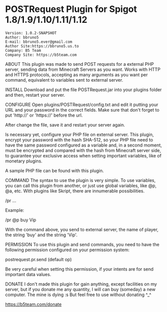 # POSTRequest Plugin for Spigot 1.8/1.9/1.10/1.11/1.12

    Version: 1.0.2-SNAPSHOT
    Author: bbruno5
    E-mail: bbruno5.ever@gmail.com
    Author Site:https://bbruno5.us.to
    Company: B5 Team
    Company Site: https://b5team.com

ABOUT
This plugin was made to send POST requests for a external PHP server, sending data from Minecraft Servers as you want. Works with HTTP and HTTPS protocols, accepting as many arguments as you want per command, equivalent to variables sent to external server.

INSTALL
Download and put the file POSTRequest.jar into your plugins folder and then, restart your server.

CONFIGURE
Open plugins/POSTRequest/config.txt and edit it putting your URL and your password in the correct fields. Make sure that don't forget to put 'http://' or 'https://' before the url.

After change the file, save it and restart your server again.

Is necessary yet, configure your PHP file on external server. This plugin, encrypt your password with the hash SHA-512, so your PHP file need to have the same password configured as a variable and, in a second moment, must be encrypted and compared with the hash from Minecraft server side, to guarantee your exclusive access when setting important variables, like of monetary plugins.

A sample PHP file can be found with this plugin.

COMMAND
The syntax to use the plugin is very simple. To use variables, you can call this plugin from another, or just use global variables, like @p, @a, etc. With plugins like Skript, there are innumerable possibilities.

/pr ...

Example:

/pr @p buy Vip

With the command above, you send to external server, the name of player, the string 'buy' and the string 'Vip'.

PERMISSION
To use this plugin and send commands, you need to have the following permission configured on your permission system:

postrequest.pr.send (default op)

Be very careful when setting this permission, if your intents are for send important data values.

DONATE
I don't made this plugin for gain anything, except facilities on my server, but if you donate me any quantity, I will can buy (someday) a new computer. The mine is dying :s But feel free to use without donating ^_^

https://b5team.com/donate
